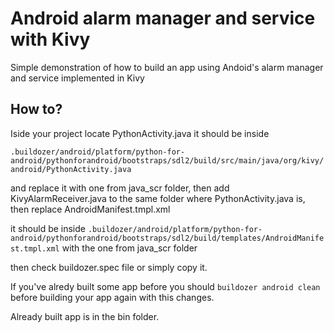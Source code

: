 # Android alarm manager and service with Kivy

Simple demonstration of how to build an app using Andoid's alarm manager and service implemented in Kivy

## How to?

Iside your project locate PythonActivity.java it should be inside

```.buildozer/android/platform/python-for-android/pythonforandroid/bootstraps/sdl2/build/src/main/java/org/kivy/android/PythonActivity.java```

and replace it with one from java_scr folder, then add KivyAlarmReceiver.java to the same folder where PythonActivity.java is, then replace AndroidManifest.tmpl.xml 

it should be inside ```.buildozer/android/platform/python-for-android/pythonforandroid/bootstraps/sdl2/build/templates/AndroidManifest.tmpl.xml``` with the one from java_scr folder

then check buildozer.spec file or simply copy it.

If you've alredy built some app before you should ```buildozer android clean``` before building your app again with this changes.

Already built app is in the bin folder.
